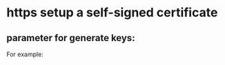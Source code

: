 # https setup a self-signed certificate

## parameter for generate keys:

For example:

```text

```
